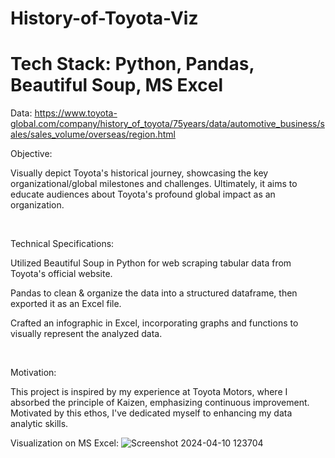 # History-of-Toyota-Viz
# Tech Stack: Python, Pandas, Beautiful Soup, MS Excel

Data: https://www.toyota-global.com/company/history_of_toyota/75years/data/automotive_business/sales/sales_volume/overseas/region.html

Objective: 

Visually depict Toyota's historical journey, showcasing the key organizational/global milestones and challenges. Ultimately, it aims to educate audiences about Toyota's profound global impact as an organization.

​

Technical Specifications:

Utilized Beautiful Soup in Python for web scraping tabular data from Toyota's official website.

Pandas to clean & organize the data into a structured dataframe, then exported it as an Excel file.

Crafted an infographic in Excel, incorporating graphs and functions to visually represent the analyzed data.

​

Motivation:

This project is inspired by my experience at Toyota Motors, where I absorbed the principle of Kaizen, emphasizing continuous improvement. Motivated by this ethos, I've dedicated myself to enhancing my data analytic skills.


Visualization on MS Excel:
​![Screenshot 2024-04-10 123704](https://github.com/HusainMiyala/History-of-Toyota-Viz/assets/98285048/e73699cb-20d7-4377-90e1-0279532ad94c)


​
